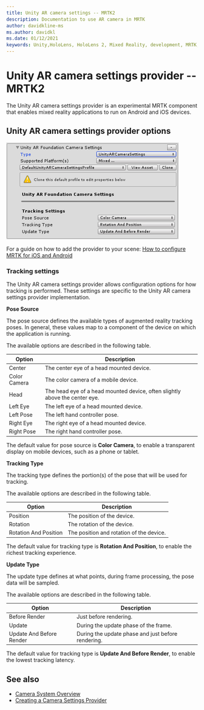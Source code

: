 ```yaml
---
title: Unity AR camera settings -- MRTK2
description: Documentation to use AR camera in MRTK
author: davidkline-ms
ms.author: davidkl
ms.date: 01/12/2021
keywords: Unity,HoloLens, HoloLens 2, Mixed Reality, development, MRTK, AR Camera,
---
```


# Unity AR camera settings provider -- MRTK2

The Unity AR camera settings provider is an experimental MRTK component that enables mixed reality applications to run on Android and iOS devices.

## Unity AR camera settings provider options

![Unity AR camera settings configuration](../images/camera-system/UnityArSettingsConfiguration.png)

For a guide on how to add the provider to your scene: [How to configure MRTK for iOS and Android](../../supported-devices/using-ar-foundation.md)

### Tracking settings

The Unity AR camera settings provider allows configuration options for how tracking is performed. These settings are specific to the Unity AR camera settings provider implementation.

**Pose Source**

The pose source defines the available types of augmented reality tracking poses. In general, these values map to a component of the device on which the application is running.

The available options are described in the following table.

| Option | Description |
| --- | --- |
| Center | The center eye of a head mounted device. |
| Color Camera | The color camera of a mobile device. |
| Head | The head eye of a head mounted device, often slightly above the center eye. |
| Left Eye | The left eye of a head mounted device. |
| Left Pose | The left hand controller pose. |
| Right Eye | The right eye of a head mounted device. |
| Right Pose | The right hand controller pose. |

The default value for pose source is **Color Camera**, to enable a transparent display on mobile devices, such as a phone or tablet.

**Tracking Type**

The tracking type defines the portion(s) of the pose that will be used for tracking.

The available options are described in the following table.

| Option | Description |
| --- | --- |
| Position | The position of the device. |
| Rotation | The rotation of the device. |
| Rotation And Position | The position and rotation of the device. |

The default value for tracking type is **Rotation And Position**, to enable the richest tracking experience.

**Update Type**

The update type defines at what points, during frame processing, the pose data will be sampled.

The available options are described in the following table.

| Option | Description |
| --- | --- |
| Before Render | Just before rendering. |
| Update | During the update phase of the frame. |
| Update And Before Render | During the update phase and just before rendering. |

The default value for tracking type is **Update And Before Render**, to enable the lowest tracking latency.

## See also

- [Camera System Overview](camera-system-overview.md)
- [Creating a Camera Settings Provider](create-settings-provider.md)

